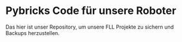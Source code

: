 # Pybricks Code für unsere Roboter

Das hier ist unser Repository, um unsere FLL Projekte zu sichern und Backups herzustellen.